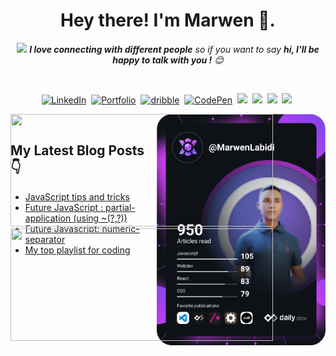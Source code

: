 <h1 align="center"><b> Hey there! I'm Marwen </b> 👋.</h1>

<p align="center">
 <img  src="https://media.giphy.com/media/LnQjpWaON8nhr21vNW/giphy.gif" width="60"> <em><b>I love connecting with different people</b> so if you want to say <b>hi, I'll be happy  to talk with you !</b> 😊</em>
</p>
<br/>

<p align="center">
<a href="https://www.linkedin.com/in/marwenlabidi/" target="_blank"><img target="_blank" src="https://img.shields.io/badge/linkedin-%230077B5.svg?&style=for-the-badge&logo=linkedin&logoColor=white" alt="LinkedIn"target="_blank" /></a>&nbsp;
<a href="https://my-awesome-portfolio-eta-wheat.vercel.app/" target="blank" ><img src="https://img.shields.io/badge/-PORTFOLIO-%23ff69b4&?style=for-the-badge&?color=ff69b4" alt="Portfolio" target="_blank"/></a>&nbsp;
 <a href="https://dribbble.com/MarwenLabidi" target="blank" ><img src="https://img.shields.io/badge/dribbble-rgb(234,83,137).svg?&style=for-the-badge&logo=dribbble&logoColor=black" alt="dribble" target="_blank"/></a>&nbsp;
<a href="https://codepen.io/MarwenLabidi" target="blank" ><img src="https://img.shields.io/badge/Codepen-000000?style=for-the-badge&logo=codepen&logoColor=white" alt="CodePen" /></a>&nbsp;
 <a href="https://marwenlabidi.hashnode.dev/" target="blank" ><img src="https://img.shields.io/badge/Hashnode-2962FF?style=for-the-badge&logo=hashnode&logoColor=white%20alt=%22hashnode%22" /></a>&nbsp;
<!--  <a href="https://www.youtube.com/channel/UCjHGrxYbHX2gfGalRFW62iA"target="_blank"><img src="https://img.shields.io/badge/YouTube-red?style=for-the-badge&logo=youtube&logoColor=white%22%20alt=%22youtube%22" /></a>&nbsp;-->
<a href="https://leetcode.com/labidimarwen6/" target="blank" ><img src="https://img.shields.io/badge/leetCode-orange?style=for-the-badge&logo=leetCode&logoColor=white%20"></a>&nbsp;
 <a href="https://cssbattle.dev/player/rkWsxolpLUNKjiOZcW8o3jOwjoB2" target="blank" ><img src="https://img.shields.io/badge/CSSBattle-yellow?style=for-the-badge&logo=CSSBattle&logoColor=black%20alt=%22CSSBAttle%22"></a>&nbsp;
 <a href="https://www.codegrepper.com/profile/marwen-labidi" target="blank" ><img src="https://img.shields.io/badge/grepper-pink?style=for-the-badge&logo=grepper&logoColor=white%20"></a>&nbsp;
</p> 
  

<a width="370"
height="370"  href="https://app.daily.dev/MarwenLabidi"><img  align="right" src="https://github.com/MarwenLabidi/MarwenLabidi/blob/main/devcard.svg" width="270" height="370" alt="Marwen Labidi Dev Card"/></a>


 
<a style=" position: absolute;" href="https://github.com/marwenez">
  <img width="420" height="180em" src="https://github-readme-stats.vercel.app/api?username=MarwenLabidi&theme=radical&show_icons=true" />
  <img width="420" height="180em" src="https://github-readme-stats.vercel.app/api/top-langs/?username=MarwenLabidi&theme=radical&layout=compact" />
</a>
<br/>

## My Latest Blog Posts 👇
<!-- HASHNODE_BLOG:START -->
- [JavaScript tips and tricks](https://marwenlabidi.hashnode.dev/javascript-tips-and-tricks-cky99br8j0g1a8ps18mdm6zd0)
- [Future JavaScript : partial-application (using ~(?,?))](https://marwenlabidi.hashnode.dev/future-javascript-partial-application-using-cky2tqkf401er02s139cn14j6)
- [Future Javascript: numeric-separator](https://marwenlabidi.hashnode.dev/future-javascript-numeric-separator-cky2qsodk00fi1as13794d1ox)
- [My top  playlist for coding](https://marwenlabidi.hashnode.dev/my-top-playlist-for-coding-ckwupne3102wytqs19zl79buc)
<!-- HASHNODE_BLOG:END -->
